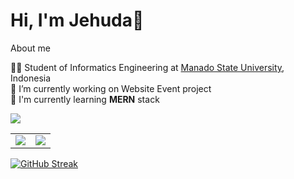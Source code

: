 # Hi, I'm Jehuda👋

About me<br/>

👨‍🎓 Student of Informatics Engineering at [Manado State University](https://unima.ac.id/), Indonesia<br/>
🔭 I’m currently working on Website Event project<br/>
🌱 I'm currently learning <b>MERN</b> stack<br/>

![](https://komarev.com/ghpvc/?username=Jehudavd&color=29291f)

<table>
  <tr>
    <td><img src="https://github-readme-stats.vercel.app/api?username=Jehudavd&theme=midnight-purple"></td>
    <td><img src="https://github-readme-stats.vercel.app/api/top-langs?username=Jehudavd&layout=compact&langs_count=8&card_width=320&theme=midnight-purple"></td>
  </tr>
</table>

[![GitHub Streak](https://streak-stats.demolab.com?user=Jehudavd)](https://git.io/streak-stats)



